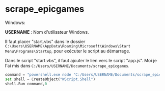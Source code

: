 # scrape_epicgames
  
Windows:

<b>USERNAME</b> : Nom d'utilisateur Windows.

Il faut placer "start.vbs" dans le dossier `C:\Users\USERNAME\AppData\Roaming\Microsoft\Windows\Start Menu\Programs\Startup`, pour exécuter le script au démarrage.

Dans le script "start.vbs", il faut ajouter le lien vers le script "app.js". Moi je l'ai mis dans `C:/Users/USERNAME/Documents/scrape_epicgames`.
    
```python
command = "powershell.exe node 'C:/Users/USERNAME/Documents/scrape_epicgames/app.js'"
set shell = CreateObject("WScript.Shell")
shell.Run command,0
```
